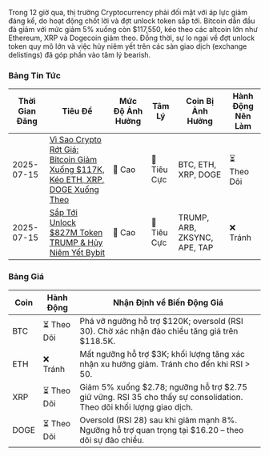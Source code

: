 Trong 12 giờ qua, thị trường Cryptocurrency phải đối mặt với áp lực giảm đáng kể, do hoạt động chốt lời và đợt unlock token sắp tới. Bitcoin dẫn đầu đà giảm với mức giảm 5% xuống còn $117,550, kéo theo các altcoin lớn như Ethereum, XRP và Dogecoin giảm theo. Đồng thời, sự lo ngại về đợt unlock token quy mô lớn và việc hủy niêm yết trên các sàn giao dịch (exchange delistings) đã góp phần vào tâm lý bearish.

### Bảng Tin Tức
| Thời Gian Đăng | Tiêu Đề                                                                                                                            | Mức Độ Ảnh Hưởng | Tâm Lý | Coin Bị Ảnh Hưởng                  | Hành Động Nên Làm |
|------------------|--------------------------------------------------------------------------------------------------------------------------------------|-------------------|---------|-----------------------------------|-------------------|
| 2025-07-15      | [Vì Sao Crypto Rớt Giá: Bitcoin Giảm Xuống $117K, Kéo ETH, XRP, DOGE Xuống Theo](https://www.financemagnates.com/trending/why-is-crypto-going-down-bitcoin-falls-to-117k-today-dragging-xrp-dogecoin-and-ethereum-prices-lower/) | 🚨 Cao  | 🔴 Tiêu Cực | BTC, ETH, XRP, DOGE            | ⏳ Theo Dõi        |
| 2025-07-15      | [Sắp Tới Unlock $827M Token TRUMP & Hủy Niêm Yết Bybit](https://www.coindesk.com/daybook-us/2025/07/15/bitcoin-euphoria-cools-as-whales-wake-up-crypto-daybook-americas) | 🚨 Cao  | 🔴 Tiêu Cực | TRUMP, ARB, ZKSYNC, APE, TAP   | ❌ Tránh          |

### Bảng Giá
| Coin | Hành Động | Nhận Định về Biến Động Giá                                                              |
|------|----------|--------------------------------------------------------------------------------------|
| BTC  | ⏳ Theo Dõi  | Phá vỡ ngưỡng hỗ trợ $120K; oversold (RSI 30). Chờ xác nhận đảo chiều tăng giá trên $118.5K. |
| ETH  | ❌ Tránh   | Mất ngưỡng hỗ trợ $3K; khối lượng tăng xác nhận xu hướng giảm. Tránh cho đến khi RSI > 50.           |
| XRP  | ⏳ Theo Dõi  | Giảm 5% xuống $2.78; ngưỡng hỗ trợ $2.75 giữ vững. RSI 35 cho thấy sự consolidation. Theo dõi khối lượng giao dịch. |
| DOGE | ⏳ Theo Dõi  | Oversold (RSI 28) sau khi giảm mạnh 8%. Ngưỡng hỗ trợ quan trọng tại $16.20 – theo dõi sự đảo chiều. |